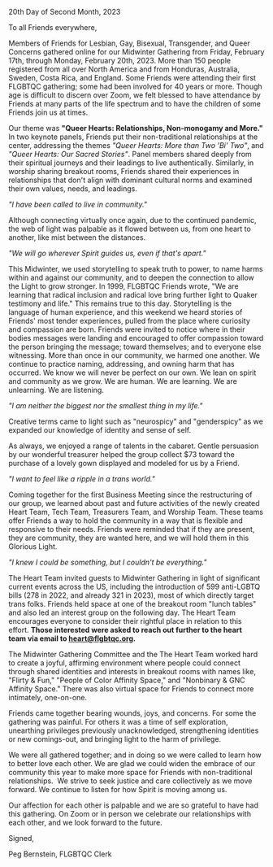 20th Day of Second Month, 2023

To all Friends everywhere,

Members of Friends for Lesbian, Gay, Bisexual, Transgender, and Queer Concerns gathered online for our Midwinter Gathering from Friday, February 17th, through Monday, February 20th, 2023. More than 150 people registered from all over North America and from Honduras, Australia, Sweden, Costa Rica, and England. Some Friends were attending their first FLGBTQC gathering; some had been involved for 40 years or more. Though age is difficult to discern over Zoom, we felt blessed to have attendance by Friends at many parts of the life spectrum and to have the children of some Friends join us at times. 

Our theme was **"Queer Hearts: Relationships, Non-monogamy and More."** In two keynote panels, Friends put their non-traditional relationships at the center, addressing the themes _"Queer Hearts: More than Two 'Bi' Two"_, and _"Queer Hearts: Our Sacred Stories"_. Panel members shared deeply from their spiritual journeys and their leadings to live authentically. Similarly, in worship sharing breakout rooms, Friends shared their experiences in relationships that don't align with dominant cultural norms and examined their own values, needs, and leadings. 

_"I have been called to live in community."_

Although connecting virtually once again, due to the continued pandemic, the web of light was palpable as it flowed between us, from one heart to another, like mist between the distances. 

_"We will go wherever Spirit guides us, even if that's apart."_

This Midwinter, we used storytelling to speak truth to power, to name harms within and against our community, and to deepen the connection to allow the Light to grow stronger. In 1999, FLGBTQC Friends wrote, "We are learning that radical inclusion and radical love bring further light to Quaker testimony and life." This remains true to this day. Storytelling is the language of human experience, and this weekend we heard stories of Friends' most tender experiences, pulled from the place where curiosity and compassion are born. Friends were invited to notice where in their bodies messages were landing and encouraged to offer compassion toward the person bringing the message; toward themselves; and to everyone else witnessing. More than once in our community, we harmed one another. We continue to practice naming, addressing, and owning harm that has occurred. We know we will never be perfect on our own. We lean on spirit and community as we grow. We are human. We are learning. We are unlearning. We are listening.

_"I am neither the biggest nor the smallest thing in my life."_

Creative terms came to light such as "neurospicy" and "genderspicy" as we expanded our knowledge of identity and sense of self. 

As always, we enjoyed a range of talents in the cabaret. Gentle persuasion by our wonderful treasurer helped the group collect $73 toward the purchase of a lovely gown displayed and modeled for us by a Friend. 

_"I want to feel like a ripple in a trans world."_

Coming together for the first Business Meeting since the restructuring of our group, we learned about past and future activities of the newly created  Heart Team, Tech Team, Treasurers Team, and Worship Team. These teams offer Friends a way to hold the community in a way that is flexible and responsive to their needs. Friends were reminded that if they are present, they are community, they are wanted here, and we will hold them in this Glorious Light.

_"I knew I could be something, but I couldn't be everything."_

The Heart Team invited guests to Midwinter Gathering in light of significant current events across the US, including the introduction of 599 anti-LGBTQ bills (278 in 2022, and already 321 in 2023), most of which directly target trans folks. Friends held space at one of the breakout room "lunch tables" and also led an interest group on the following day. The Heart Team encourages everyone to consider their rightful place in relation to this effort. **Those interested were asked to reach out further to the heart team via email to [heart@flgbtqc.org](mailto:heart@flgbtqc.org).**

The Midwinter Gathering Committee and the The Heart Team worked hard to create a joyful, affirming environment where people could connect through shared identities and interests in breakout rooms with names like, "Flirty & Fun," "People of Color Affinity Space," and "Nonbinary & GNC Affinity Space." There was also virtual space for Friends to connect more intimately, one-on-one. 

Friends came together bearing wounds, joys, and concerns. For some the gathering was painful. For others it was a time of self exploration, unearthing privileges previously unacknowledged, strengthening identities or new comings-out, and bringing light to the harm of privilege. 

We were all gathered together; and in doing so we were called to learn how to better love each other. We are glad we could widen the embrace of our community this year to make more space for Friends with non-traditional relationships.  We strive to seek justice and care collectively as we move forward. We continue to listen for how Spirit is moving among us. 

Our affection for each other is palpable and we are so grateful to have had this gathering. On Zoom or in person we celebrate our relationships with each other, and we look forward to the future. 

Signed,

Peg Bernstein, FLGBTQC Clerk 
